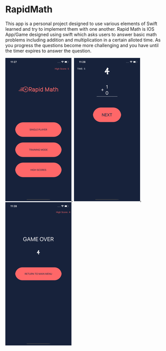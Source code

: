 # RapidMath
This app is a personal project designed to use various elements of Swift learned and try to implement them with one another. Rapid Math is IOS App/Game designed using swift which asks users to answer basic math problems including addition and multiplication in a certain alloted time. As you progress the questions become more challenging and you have until the timer expires to answer the question.


![](screenshot_mainScreen.png), ![](screenshot_inGame.png), ![](screenshot_gameOver.png)
